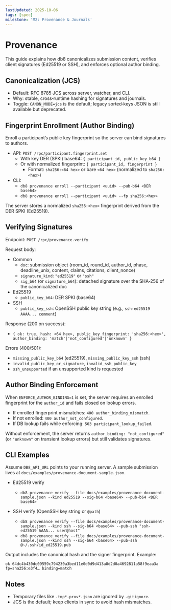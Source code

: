 ```yaml
---
lastUpdated: 2025-10-06
tags: [spec]
milestone: 'M2: Provenance & Journals'
---
```


# Provenance

This guide explains how db8 canonicalizes submission content, verifies client signatures (Ed25519 or SSH), and enforces optional author binding.

## Canonicalization (JCS)

- Default: RFC 8785 JCS across server, watcher, and CLI.
- Why: stable, cross‑runtime hashing for signatures and journals.
- Toggle: `CANON_MODE=jcs` is the default; legacy sorted‑keys JSON is still available but deprecated.

## Fingerprint Enrollment (Author Binding)

Enroll a participant’s public key fingerprint so the server can bind signatures to authors.

- API: `POST /rpc/participant.fingerprint.set`
  - With key DER (SPKI) base64: `{ participant_id, public_key_b64 }`
  - Or with normalized fingerprint: `{ participant_id, fingerprint }`
    - Format: `sha256:<64 hex>` or bare `<64 hex>` (normalized to `sha256:<hex>`)
- CLI:
  - `db8 provenance enroll --participant <uuid> --pub-b64 <DER base64>`
  - `db8 provenance enroll --participant <uuid> --fp sha256:<hex>`

The server stores a normalized `sha256:<hex>` fingerprint derived from the DER SPKI (Ed25519).

## Verifying Signatures

Endpoint: `POST /rpc/provenance.verify`

Request body:

- Common
  - `doc`: submission object (room_id, round_id, author_id, phase, deadline_unix, content, claims, citations, client_nonce)
  - `signature_kind`: `"ed25519"` or `"ssh"`
  - `sig_b64` (or `signature_b64`): detached signature over the SHA‑256 of the canonicalized doc
- Ed25519
  - `public_key_b64`: DER SPKI (base64)
- SSH
  - `public_key_ssh`: OpenSSH public key string (e.g., `ssh-ed25519 AAAA... comment`)

Response (200 on success):

- `{ ok: true, hash: <64 hex>, public_key_fingerprint: 'sha256:<hex>', author_binding: 'match'|'not_configured'|'unknown' }`

Errors (400/501):

- `missing_public_key_b64` (ed25519), `missing_public_key_ssh` (ssh)
- `invalid_public_key_or_signature`, `invalid_ssh_public_key`
- `ssh_unsupported` if an unsupported kind is requested

## Author Binding Enforcement

When `ENFORCE_AUTHOR_BINDING=1` is set, the server requires an enrolled fingerprint for the `author_id` and fails closed on lookup errors.

- If enrolled fingerprint mismatches: `400 author_binding_mismatch`.
- If not enrolled: `400 author_not_configured`.
- If DB lookup fails while enforcing: `503 participant_lookup_failed`.

Without enforcement, the server returns `author_binding: "not_configured"` (or `"unknown"` on transient lookup errors) but still validates signatures.

## CLI Examples

Assume `DB8_API_URL` points to your running server. A sample submission lives at `docs/examples/provenance-document-sample.json`.

- Ed25519 verify
  - `db8 provenance verify --file docs/examples/provenance-document-sample.json --kind ed25519 --sig-b64 <base64> --pub-b64 <DER base64>`

- SSH verify (OpenSSH key string or `@path`)
  - `db8 provenance verify --file docs/examples/provenance-document-sample.json --kind ssh --sig-b64 <base64> --pub-ssh "ssh-ed25519 AAAA... user@host"`
  - `db8 provenance verify --file docs/examples/provenance-document-sample.json --kind ssh --sig-b64 <base64> --pub-ssh @~/.ssh/id_ed25519.pub`

Output includes the canonical hash and the signer fingerprint. Example:

```text
ok 64dc4b430dc09559c794230a3bed11e0d0d9d413a8d2d0a4692811a58f9eaa3a fp=sha256:e3f4… binding=match
```

## Notes

- Temporary files like `.tmp*.prov*.json` are ignored by `.gitignore`.
- JCS is the default; keep clients in sync to avoid hash mismatches.
